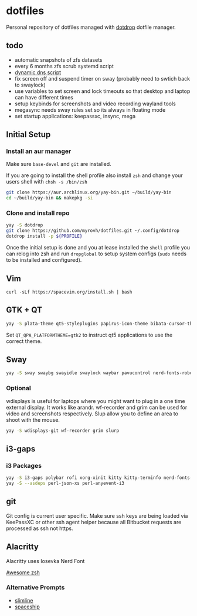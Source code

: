# dotfiles

Personal repository of dotfiles managed with
[dotdrop](https://github.com/deadc0de6/dotdrop) dotfile manager.

## todo

- automatic snapshots of zfs datasets
- every 6 months zfs scrub systemd script
- [dynamic dns script](https://developer.dnsimple.com/ddns/)
- fix screen off and suspend timer on sway (probably need to swtich back to swaylock)
- use variables to set screen and lock timeouts so that desktop and laptop can have different times
- setup keybinds for screenshots and video recording wayland tools
- megasync needs sway rules set so its always in floating mode
- set startup applications: keepassxc, insync, mega

## Initial Setup

### Install an aur manager

Make sure `base-devel` and `git` are installed.

If you are going to install the shell profile also install `zsh` and change your users shell with `chsh -s /bin/zsh`

```sh
git clone https://aur.archlinux.org/yay-bin.git ~/build/yay-bin
cd ~/build/yay-bin && makepkg -si
```

### Clone and install repo

```sh
yay -S dotdrop
git clone https://github.com/myrovh/dotfiles.git ~/.config/dotdrop
dotdrop install -p ${PROFILE}
```

Once the initial setup is done and you at lease installed the `shell` profile you can relog into zsh and run `dropglobal` to setup system configs (`sudo` needs to be installed and configured).

## Vim

`curl -sLf https://spacevim.org/install.sh | bash`

## GTK + QT

```sh
yay -S plata-theme qt5-styleplugins papirus-icon-theme bibata-cursor-theme
```

Set `QT_QPA_PLATFORMTHEME=gtk2` to instruct qt5 applications to use the correct theme.

## Sway

```sh
yay -S sway swaybg swayidle swaylock waybar pavucontrol nerd-fonts-roboto-mono nerd-fonts-iosevka wofi pamixer azote redshift-wlr-gamma-control-git jq mako polkit-gnome alacritty
```

### Optional

wdisplays is useful for laptops where you might want to plug in a one time external display. It works like arandr. wf-recorder and grim can be used for video and screenshots respectively. Slup allow you to define an area to shoot with the mouse.

```sh
yay -S wdisplays-git wf-recorder grim slurp
```

## i3-gaps

### i3 Packages

```sh
yay -S i3-gaps polybar rofi xorg-xinit kitty kitty-terminfo nerd-fonts-roboto-mono picom feh
yay -S --asdeps perl-json-xs perl-anyevent-i3
```

## git

Git config is current user specific. Make sure ssh keys are being loaded via KeePassXC or other ssh agent helper because all Bitbucket requests are processed as ssh not https.

## Alacritty

Alacritty uses Iosevka Nerd Font

[Awesome zsh](https://github.com/unixorn/awesome-zsh-plugins)

### Alternative Prompts

- [slimline](https://github.com/mgee/slimline)
- [spaceship](https://github.com/denysdovhan/spaceship-prompt)
